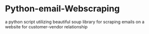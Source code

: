 # Python-email-Webscraping
a python script utilizing beautiful soup library for scraping emails on a website for customer-vendor relationship
